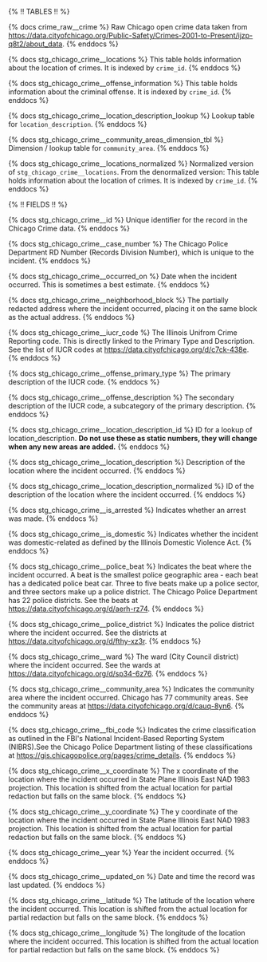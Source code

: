 {% !! TABLES !! %}

{% docs crime_raw__crime %}
Raw Chicago open crime data taken from <https://data.cityofchicago.org/Public-Safety/Crimes-2001-to-Present/ijzp-q8t2/about_data>.
{% enddocs %}

{% docs stg_chicago_crime__locations %}
This table holds information about the location of crimes.  It is indexed by `crime_id`.
{% enddocs %}

{% docs stg_chicago_crime__offense_information %}
This table holds information about the criminal offense.  It is indexed by `crime_id`.
{% enddocs %}

{% docs stg_chicago_crime__location_description_lookup %}
Lookup table for `location_description`.
{% enddocs %}

{% docs stg_chicago_crime__community_areas_dimension_tbl %}
Dimension / lookup table for `community_area`.
{% enddocs %}

{% docs stg_chicago_crime__locations_normalized %}
Normalized version of `stg_chicago_crime__locations`.  From the denormalized version: This table holds information about the location of crimes.  It is indexed by `crime_id`.
{% enddocs %}

{% !! FIELDS !! %}

{% docs stg_chicago_crime__id %}
Unique identifier for the record in the Chicago Crime data.
{% enddocs %}

{% docs stg_chicago_crime__case_number %}
The Chicago Police Department RD Number (Records Division Number), which is unique to the incident.
{% enddocs %}

{% docs stg_chicago_crime__occurred_on %}
Date when the incident occurred. This is sometimes a best estimate.
{% enddocs %}

{% docs stg_chicago_crime__neighborhood_block %}
The partially redacted address where the incident occurred, placing it on the same block as the actual address.
{% enddocs %}

{% docs stg_chicago_crime__iucr_code %}
The Illinois Unifrom Crime Reporting code. This is directly linked to the Primary Type and Description. See the list of IUCR codes at <https://data.cityofchicago.org/d/c7ck-438e>.
{% enddocs %}

{% docs stg_chicago_crime__offense_primary_type %}
The primary description of the IUCR code.
{% enddocs %}

{% docs stg_chicago_crime__offense_description %}
The secondary description of the IUCR code, a subcategory of the primary description.
{% enddocs %}

{% docs stg_chicago_crime__location_description_id %}
ID for a lookup of location_description.  **Do not use these as static numbers, they will change when any new areas are added.**
{% enddocs %}

{% docs stg_chicago_crime__location_description %}
Description of the location where the incident occurred.
{% enddocs %}

{% docs stg_chicago_crime__location_description_normalized %}
ID of the description of the location where the incident occurred.
{% enddocs %}

{% docs stg_chicago_crime__is_arrested %}
Indicates whether an arrest was made.
{% enddocs %}

{% docs stg_chicago_crime__is_domestic %}
Indicates whether the incident was domestic-related as defined by the Illinois Domestic Violence Act.
{% enddocs %}

{% docs stg_chicago_crime__police_beat %}
Indicates the beat where the incident occurred. A beat is the smallest police geographic area - each beat has a dedicated police beat car. Three to five beats make up a police sector, and three sectors make up a police district. The Chicago Police Department has 22 police districts.
See the beats at <https://data.cityofchicago.org/d/aerh-rz74>.
{% enddocs %}

{% docs stg_chicago_crime__police_district %}
Indicates the police district where the incident occurred. See the districts at <https://data.cityofchicago.org/d/fthy-xz3r>.
{% enddocs %}

{% docs stg_chicago_crime__ward %}
The ward (City Council district) where the incident occurred. See the wards at <https://data.cityofchicago.org/d/sp34-6z76>.
{% enddocs %}

{% docs stg_chicago_crime__community_area %}
Indicates the community area where the incident occurred. Chicago has 77 community areas.
See the community areas at <https://data.cityofchicago.org/d/cauq-8yn6>.
{% enddocs %}

{% docs stg_chicago_crime__fbi_code %}
Indicates the crime classification as outlined in the FBI's National Incident-Based Reporting System (NIBRS).See the Chicago Police Department listing of these classifications at <https://gis.chicagopolice.org/pages/crime_details>.
{% enddocs %}

{% docs stg_chicago_crime__x_coordinate %}
The x coordinate of the location where the incident occurred in State Plane Illinois East NAD 1983 projection. This location is shifted from the actual location for partial redaction but falls on the same block.
{% enddocs %}

{% docs stg_chicago_crime__y_coordinate %}
The y coordinate of the location where the incident occurred in State Plane Illinois East NAD 1983 projection. This location is shifted from the actual location for partial redaction but falls on the same block.
{% enddocs %}

{% docs stg_chicago_crime__year %}
Year the incident occurred.
{% enddocs %}

{% docs stg_chicago_crime__updated_on %}
Date and time the record was last updated.
{% enddocs %}

{% docs stg_chicago_crime__latitude %}
The latitude of the location where the incident occurred. This location is shifted from the actual location for partial redaction but falls on the same block.
{% enddocs %}

{% docs stg_chicago_crime__longitude %}
The longitude of the location where the incident occurred. This location is shifted from the actual location for partial redaction but falls on the same block.
{% enddocs %}
